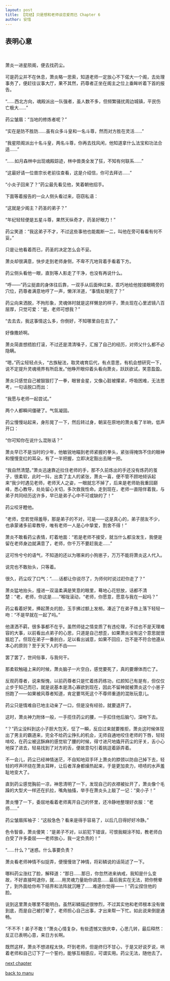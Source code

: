 ```yaml
---
layout: post
title: 【完结】只是想和老师谈恋爱而已 Chapter 6
author: 安惜
---
```




## 表明心意
<br><br>萧炎一进星陨阁，便去找药尘。<br><br>可是药尘并不在休息，萧炎略一思索，知道老师一定放心不下偌大一个阁，去处理事务了，便赶往议事大厅，果不其然，药尊者正坐在阁主之位上垂眸听着下首的报告。<br><br>“……西北方向，魂殿派出一队强者，虽人数不多，但频繁骚扰周边城镇，平民伤亡极大……”<br><br>药尘皱眉：“当地的修炼者呢？”<br><br>“实在是防不胜防……虽有众多斗皇和一名斗尊，然而对方胜在灵活……”<br><br>“我星陨阁派出十名斗皇，两名斗尊，你再去找风闲，他知道拿什么法宝和功法合适……”<br><br>“……如月森林中出现魂殿踪迹，林中兽类全发了狂，不知有何联系……”<br><br>“这最好请一位兽宗长老前往查看，这是介绍信，你可去拜访……”<br><br>“小炎子回来了？”药尘最先看见他，笑着朝他招手。<br><br>下面等着报告的一众人侧头看过来，窃窃私语：<br><br>“这就是少阁主？药圣的弟子？”<br><br>“年纪轻轻便是五星斗尊，果然天纵奇才，药圣好眼力！”<br><br>药尘笑道：“我这弟子不才，不过这些事他也能裁断一二，叫他在旁可看看有何不妥。”<br><br>只是让他看着而已，药圣的决定怎么会不妥。<br><br>萧炎却很满意，快步走到老师身侧，不卑不亢地背着手看着下方。<br><br>药尘侧头看他一眼，直到等人影走了干净，也没有再说什么。<br><br>“呼——”药尘挺直的身体往后靠，一双手从后面伸过来，乖巧地给他按揉眼睛旁的穴位，药尊者满意地哼了一声，懒洋洋道，“事情处理完了？”<br><br>药尘向来洒脱，不拘形象，灵魂体时就是这样懒怠的样子，萧炎现在心里滤镜八百层厚，只觉可爱：“是，老师可想我？”<br><br>“去去去，我这事情这么多，你倒好，不知哪里自在去了。”<br><br>好像撒娇啊。<br><br>萧炎简直想捂脸打滚，不过还是清清嗓子，汇报了自己的经历，对师父什么都不必隐瞒。<br><br>“嗯，”药尘轻轻点头，“古族秘法，取灵魂育后代，有点意思，有机会想研究一下，说不定提升灵魂境界有所启发。”他睁开眼仰着头看向萧炎，跃跃欲试，笑意盈盈。<br><br>萧炎只感觉自己被狠狠打了一拳，眼冒金星，又像心脏被攥紧，呼吸困难，无法思考，一句话脱口而出：<br><br>“我愿与老师一起尝试。”<br><br>两个人都瞬间僵硬了。气氛凝固。<br><br>药尘慢慢站起来，身形晃了一下，然后转过身，朝呆在原地的萧炎看了半晌，低声开口：<br><br>“你可知你在说什么混账话？”<br><br>萧炎早已不是当时的少年，他敏锐地瞄到老师紧握的拳头，紧张得掩饰不住的眼神和慢慢变红的耳朵，有了一半把握，立即决定豁出去赌一把。<br><br>“我自然清楚。”萧炎迅速靠近拉住老师的手，那不久前炼出的手还没有炼药的茧子，很柔软，此时一抖，出卖了主人的紧张，萧炎一喜，便不管不顾地倾诉起来“我少时遇见老师，老师天人之姿，一眼就忘不掉了，后来是老师助我重回巅峰，悉心教导，处处留心关切，多次救我性命。走到现在，老师一直陪伴着我，与弟子共同经历这许多，早已是弟子心中不可或缺的了！”<br><br>药尘咬牙瞪他。<br><br>“老师，您若觉得羞辱，那是弟子的不对，可是——这是真心的，弟子朋友不少，也承蒙诸多前辈教导，唯有老师一人是心中挚爱，割舍不得！”<br><br>萧炎不敢看药尘表情，盯着地面：“若是老师不接受，就当什么都没发生，我便是留在老师身边就满意了，老师，你千万不要赶我走……”<br><br>这可怜兮兮的语气，不知道的还以为哪来的小狗崽子，万万不能将萧炎这人代入。<br><br>说完也不敢抬头，只等着。<br><br>很久，药尘叹了口气：“……话都让你说尽了，为师何时说过赶你走了？”<br><br>萧炎猛地抬头，撞进一双温柔满是笑意的眼里，蓦地心花怒放，话都不清楚：“老，老师，你这是……”喉咙滚动，“老师，你愿意，愿意与我在一起吗？”<br><br>药尘看着好笑，捧起萧炎的脸，玉手拂过额上发梢，凑近了在弟子唇上落下轻轻一吻：“不是早就在一起了吗。”<br><br>他潇洒不羁，很多事都不在乎。虽然师徒之情变质了有违伦理，不过也不是天理难容的大事，以前看出点弟子的心思，只道是自己想歪，如果萧炎没有这个意思就很尴尬了。但现在弟子一番剖白，足以看出诚意，如果不回应，岂不是不符合他遵从本心的原则？至于天下人的不齿——<br><br>罢了罢了，世间俗事，与我何干。<br><br>那柔软触碰上来的时候，萧炎脑子一片空白，感觉要死了，真的要爆体而亡了。<br><br>反观药尊者，说来惭愧，以前药尊者只是忙着炼药练功，红颜知己有是有，但仅仅止步于知己而已，就是说基本是清心寡欲到现在，因此不留神就被萧炎这个小崽子拐跑了——如果被风尊者知道，肯定要骂死这个不尊师重道的混账玩意儿。<br><br>药尘只是情难自已地主动亲了一口，但是没有经验，就要退开了。<br><br>这时，萧炎神力附体一般，一手揽住药尘的腰，一手扣住他后脑勺，深吻下去。<br><br>“？”药尘没料到这小子胆大包天，怔了一瞬，反应过来就要推拒，萧炎这时候体现出了男主的霸道来，完全不给药尘挣扎的机会，无师自通地咬住老师的下唇，轻轻啃咬，在药尘被这酥麻的感觉软了腰的时候，得寸进尺地撬开药尘的牙关，舌小心地探了进去，轻易找到了对方的舌，便故意勾引着挑逗着舔弄着。<br><br>不一会儿，药尘已经神情迷茫，不自知地双手环上萧炎的脖颈以防自己掉下去，轻轻的哼声环绕在萧炎耳畔，让后者浑身都燥热起来，于是更加卖力，啧啧的水声羞耻地变大了。<br><br>直到药尘感觉胸前一凉，神思清明了一下，发现自己的衣襟被扯开了，萧炎像个毛躁的大型犬一样还在扒拉，嘴角抽搐，举手在萧炎头上敲了一记：“臭小子！”<br><br>萧炎懵了一下，委屈地看着老师离开自己的怀里，还冷静地整理好衣服：“老师……”<br><br>药尘皱眉挥袖子：“这般急色？看来是得手容易了，以后几日得好好冷静。”<br><br>色令智昏，萧炎傻笑：“是弟子不对，以前犯下错误，可恨我糊涂不知，教老师白白受了许多委屈——老师放心，我一定负责的！”<br><br>“……什么？”迷惑。什么事要负责？<br><br>萧炎看老师神情不似捉弄，便慢慢敛了神情，将彩鳞说的话简述了一下。<br><br>哪料药尘涨红了脸，解释道：“那日……那日，你忽然进来纳戒，我知是什么变故，不好直接呵退你，就……用灵魂力量助你调息……最后我实在无法，把你劈晕了，到外面给你布下结界和法阵就沉睡了……难道你觉得——！”药尘捏住他的脸。<br><br>说到这里萧炎哪里不能明白。虽然彩鳞描述很惨烈，不过其实他和老师根本没有做到底，而是自己被打晕了，老师担心自己出事，才出来帮一下忙。如此说来倒是通畅。<br><br>“不不不！弟子不敢！”萧炎心情复杂，有些遗憾又很庆幸，心思几转，最后释然：反正已表明心意，来日方长啊。<br><br>既然这样，萧炎不想进程太快，吓到老师，但是终归不甘心，于是又好说歹说，哄着老师和自己订下了一个誓约，能够互相感应，可谓实用。药尘无法，随他去了。

[next chapter](https://allforyanchen.github.io/2020/07/19/post-43-chapter-7.html)

[back to manu](https://allforyanchen.github.io/2020/07/19/post-43.html)
